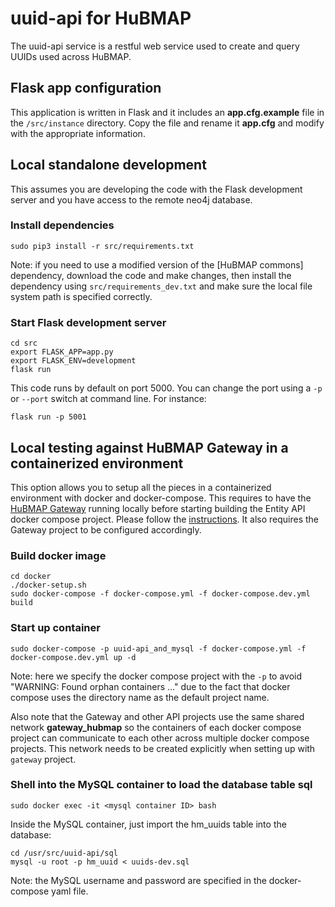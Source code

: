 # uuid-api for HuBMAP
The uuid-api service is a restful web service used to create and query UUIDs used across HuBMAP.

## Flask app configuration

This application is written in Flask and it includes an **app.cfg.example** file in the `/src/instance` directory.  Copy the file and rename it **app.cfg** and modify  with the appropriate information.

## Local standalone development

This assumes you are developing the code with the Flask development server and you have access to the remote neo4j database.

### Install dependencies

````
sudo pip3 install -r src/requirements.txt
````

Note: if you need to use a modified version of the [HuBMAP commons] dependency, download the code and make changes, then install the dependency using `src/requirements_dev.txt` and make sure the local file system path is specified correctly.

### Start Flask development server

````
cd src
export FLASK_APP=app.py
export FLASK_ENV=development
flask run
````

This code runs by default on port 5000. You can change the port using a `-p` or `--port` switch at command line. For instance:

````
flask run -p 5001
````

## Local testing against HuBMAP Gateway in a containerized environment

This option allows you to setup all the pieces in a containerized environment with docker and docker-compose. This requires to have the [HuBMAP Gateway](https://github.com/hubmapconsortium/gateway) running locally before starting building the Entity API docker compose project. Please follow the [instructions](https://github.com/hubmapconsortium/gateway#workflow-of-setting-up-multiple-hubmap-docker-compose-projects). It also requires the Gateway project to be configured accordingly.

### Build docker image

````
cd docker
./docker-setup.sh
sudo docker-compose -f docker-compose.yml -f docker-compose.dev.yml build
````

### Start up container

````
sudo docker-compose -p uuid-api_and_mysql -f docker-compose.yml -f docker-compose.dev.yml up -d
````

Note: here we specify the docker compose project with the `-p` to avoid "WARNING: Found orphan containers ..." due to the fact that docker compose uses the directory name as the default project name.

Also note that the Gateway and other API projects use the same shared network **gateway_hubmap** so the containers of each docker compose project can communicate to each other across multiple docker compose projects. This network needs to be created explicitly when setting up with `gateway` project.

### Shell into the MySQL container to load the database table sql

````
sudo docker exec -it <mysql container ID> bash
````

Inside the MySQL container, just import the hm_uuids table into the database:

````
cd /usr/src/uuid-api/sql
mysql -u root -p hm_uuid < uuids-dev.sql
````

Note: the MySQL username and password are specified in the docker-compose yaml file.